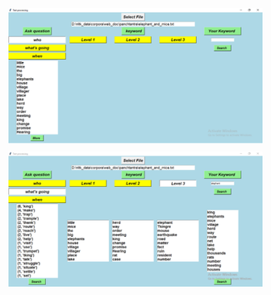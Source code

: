 ![](https://github.com/Upa005/Semantic-Analysis-for-Narrative-Texts/blob/master/08_graphics_enchanced_algo/output8.1.PNG)

![](https://github.com/Upa005/Semantic-Analysis-for-Narrative-Texts/blob/master/08_graphics_enchanced_algo/output8.2.PNG)
